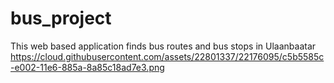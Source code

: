 # bus_project
This web based application finds bus routes and bus stops in Ulaanbaatar 
https://cloud.githubusercontent.com/assets/22801337/22176095/c5b5585c-e002-11e6-885a-8a85c18ad7e3.png
